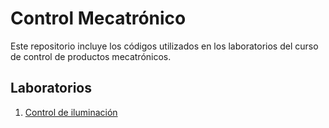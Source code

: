 # Control Mecatrónico

Este repositorio incluye los códigos utilizados en los laboratorios del curso de control de productos mecatrónicos. 

## Laboratorios
1. [Control de iluminación](./lab_01_control_iluminacion/)